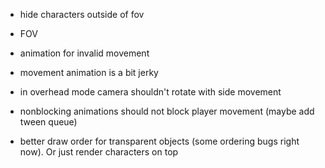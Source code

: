 - hide characters outside of fov
- FOV

- animation for invalid movement
- movement animation is a bit jerky
- in overhead mode camera shouldn't rotate with side movement
- nonblocking animations should not block player movement (maybe add tween queue)
- better draw order for transparent objects (some ordering bugs right now). Or just render characters on top